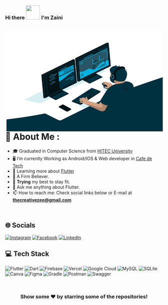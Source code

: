 ### Hi there <img src="https://raw.githubusercontent.com/nixin72/nixin72/master/wave.gif" height="45" width="45"/> I'm Zaini

<br>

<img align="right" alt="GIF" src="code.gif" width="500" height="320" />

# 💫 About Me :
- 🎓 Graduated in Computer Science from [HITEC University](https://www.hitecuni.edu.pk/)
- 🖥️ I’m currently Working as Android/IOS & Web developer in [Cafe de Tech]()
- 🌱 Learning more about [Flutter](https://flutter.dev/)
- 🕋 A Firm Believer.
- 💪 <b>Trying</b> my best to stay fit.
- 💬 Ask me anything about Flutter.
- 📫 How to reach me: Check social links below or E-mail at <b>thecreativezee@gmail.com</b>

<br>

## 🌐 Socials
[![Instagram](https://img.shields.io/badge/Instagram-E4405F?style=for-the-badge&logo=instagram&logoColor=white)](https://instagram.com/zayni_379) [![Facebook](https://img.shields.io/badge/Facebook-1877F2?style=for-the-badge&logo=facebook&logoColor=white)](https://www.facebook.com/the.creative.zee) [![LinkedIn](https://img.shields.io/badge/LinkedIn-0077B5?style=for-the-badge&logo=linkedin&logoColor=white)](https://linkedin.com/in/zain-ul-abidin-782b2219a)


## 💻 Tech Stack
![Flutter](https://img.shields.io/badge/Flutter-%2302569B.svg?style=for-the-badge&logo=Flutter&logoColor=white) ![Dart](https://img.shields.io/badge/dart-%230175C2.svg?style=for-the-badge&logo=dart&logoColor=white) ![Firebase](https://img.shields.io/badge/firebase-%23039BE5.svg?style=for-the-badge&logo=firebase) ![Vercel](https://img.shields.io/badge/vercel-%23000000.svg?style=for-the-badge&logo=vercel&logoColor=white) ![Google Cloud](https://img.shields.io/badge/Google%20Cloud-%234285F4.svg?style=for-the-badge&logo=google-cloud&logoColor=white) ![MySQL](https://img.shields.io/badge/mysql-%2300f.svg?style=for-the-badge&logo=mysql&logoColor=white) ![SQLite](https://img.shields.io/badge/sqlite-%2307405e.svg?style=for-the-badge&logo=sqlite&logoColor=white) ![Canva](https://img.shields.io/badge/Canva-%2300C4CC.svg?style=for-the-badge&logo=Canva&logoColor=white) ![Figma](https://img.shields.io/badge/figma-%23F24E1E.svg?style=for-the-badge&logo=figma&logoColor=white) ![Gradle](https://img.shields.io/badge/Gradle-02303A.svg?style=for-the-badge&logo=Gradle&logoColor=white) ![Postman](https://img.shields.io/badge/Postman-FF6C37?style=for-the-badge&logo=postman&logoColor=white) ![Swagger](https://img.shields.io/badge/-Swagger-%23Clojure?style=for-the-badge&logo=swagger&logoColor=white)

<br>

<div align="center">

### Show some ❤️ by starring some of the repositories!

</div>
